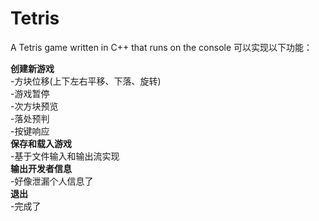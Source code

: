 # Tetris
A Tetris game written in C++ that runs on the console
可以实现以下功能：

**创建新游戏**  
-方块位移(上下左右平移、下落、旋转)  
-游戏暂停  
-次方块预览  
-落处预判  
-按键响应  
**保存和载入游戏**  
-基于文件输入和输出流实现  
**输出开发者信息**  
-好像泄漏个人信息了  
**退出**  
-完成了
